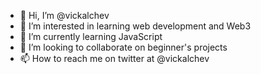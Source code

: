 - 👋 Hi, I’m @vickalchev
- 👀 I’m interested in learning web development and Web3
- 🌱 I’m currently learning JavaScript
- 💞️ I’m looking to collaborate on beginner's projects
- 📫 How to reach me on twitter at @vickalchev

<!---
vickalchev/vickalchev is a ✨ special ✨ repository because its `README.md` (this file) appears on your GitHub profile.
You can click the Preview link to take a look at your changes.
--->
